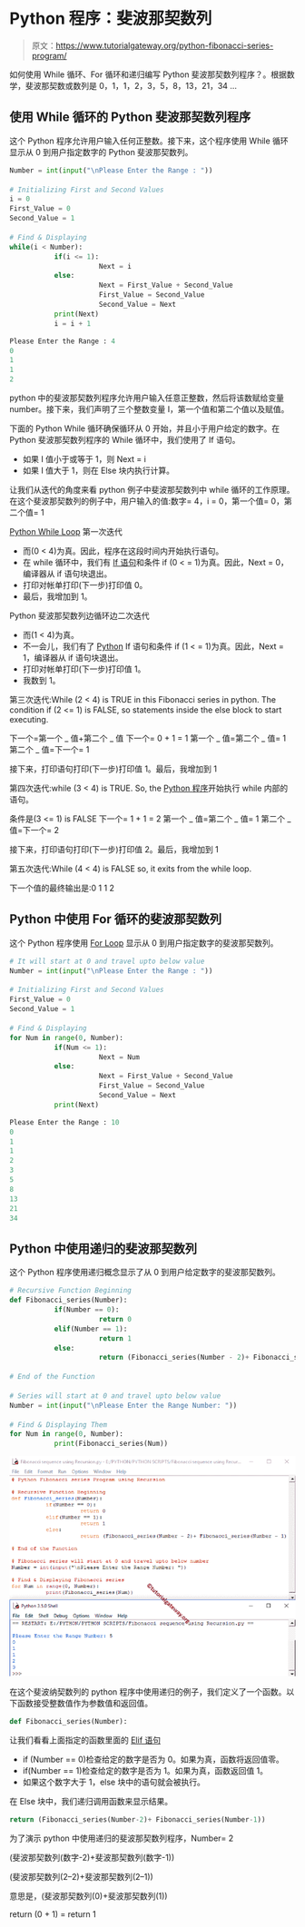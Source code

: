 # Python 程序：斐波那契数列

> 原文：<https://www.tutorialgateway.org/python-fibonacci-series-program/>

如何使用 While 循环、For 循环和递归编写 Python 斐波那契数列程序？。根据数学，斐波那契数或数列是 0，1，1，2，3，5，8，13，21，34 …

## 使用 While 循环的 Python 斐波那契数列程序

这个 Python 程序允许用户输入任何正整数。接下来，这个程序使用 While 循环显示从 0 到用户指定数字的 Python 斐波那契数列。

```py
Number = int(input("\nPlease Enter the Range : "))

# Initializing First and Second Values
i = 0
First_Value = 0
Second_Value = 1

# Find & Displaying
while(i < Number):
           if(i <= 1):
                      Next = i
           else:
                      Next = First_Value + Second_Value
                      First_Value = Second_Value
                      Second_Value = Next
           print(Next)
           i = i + 1
```

```py
Please Enter the Range : 4
0
1
1
2
```

python 中的斐波那契数列程序允许用户输入任意正整数，然后将该数赋给变量 number。接下来，我们声明了三个整数变量 I，第一个值和第二个值以及赋值。

下面的 Python While 循环确保循环从 0 开始，并且小于用户给定的数字。在 Python 斐波那契数列程序的 While 循环中，我们使用了 If 语句。

*   如果 I 值小于或等于 1，则 Next = i
*   如果 I 值大于 1，则在 Else 块内执行计算。

让我们从迭代的角度来看 python 例子中斐波那契数列中 while 循环的工作原理。在这个斐波那契数列的例子中，用户输入的值:数字= 4，i = 0，第一个值= 0，第二个值= 1

[Python While Loop](https://www.tutorialgateway.org/python-while-loop/) 第一次迭代

*   而(0 < 4)为真。因此，程序在这段时间内开始执行语句。
*   在 while 循环中，我们有 [If 语句](https://www.tutorialgateway.org/python-if-statement/)和条件 if (0 < = 1)为真。因此，Next = 0，编译器从 if 语句块退出。
*   打印对帐单打印(下一步)打印值 0。
*   最后，我增加到 1。

Python 斐波那契数列边循环边二次迭代

*   而(1 < 4)为真。
*   不一会儿，我们有了 [Python](https://www.tutorialgateway.org/python-tutorial/) If 语句和条件 if (1 < = 1)为真。因此，Next = 1，编译器从 if 语句块退出。
*   打印对帐单打印(下一步)打印值 1。
*   我数到 1。

第三次迭代:While (2 < 4) is TRUE in this Fibonacci series in python. The condition if (2 <= 1) is FALSE, so statements inside the else block to start executing.

下一个=第一个 _ 值+第二个 _ 值
下一个= 0 + 1 = 1
第一个 _ 值=第二个 _ 值= 1
第二个 _ 值=下一个= 1

接下来，打印语句打印(下一步)打印值 1。最后，我增加到 1

第四次迭代:while (3 < 4) is TRUE. So, the [Python 程序](https://www.tutorialgateway.org/python-programming-examples/)开始执行 while 内部的语句。

条件是(3 <= 1) is FALSE
下一个= 1 + 1 = 2
第一个 _ 值=第二个 _ 值= 1
第二个 _ 值=下一个= 2

接下来，打印语句打印(下一步)打印值 2。最后，我增加到 1

第五次迭代:While (4 < 4) is FALSE so, it exits from the while loop.

下一个值的最终输出是:0 1 1 2

## Python 中使用 For 循环的斐波那契数列

这个 Python 程序使用 [For Loop](https://www.tutorialgateway.org/python-for-loop/) 显示从 0 到用户指定数字的斐波那契数列。

```py
# It will start at 0 and travel upto below value
Number = int(input("\nPlease Enter the Range : "))

# Initializing First and Second Values 
First_Value = 0
Second_Value = 1

# Find & Displaying
for Num in range(0, Number):
           if(Num <= 1):
                      Next = Num
           else:
                      Next = First_Value + Second_Value
                      First_Value = Second_Value
                      Second_Value = Next
           print(Next)
```

```py
Please Enter the Range : 10
0
1
1
2
3
5
8
13
21
34
```

## Python 中使用递归的斐波那契数列

这个 Python 程序使用递归概念显示了从 0 到用户给定数字的斐波那契数列。

```py
# Recursive Function Beginning
def Fibonacci_series(Number):
           if(Number == 0):
                      return 0
           elif(Number == 1):
                      return 1
           else:
                      return (Fibonacci_series(Number - 2)+ Fibonacci_series(Number - 1))

# End of the Function

# Series will start at 0 and travel upto below value
Number = int(input("\nPlease Enter the Range Number: "))

# Find & Displaying Them
for Num in range(0, Number):
           print(Fibonacci_series(Num))
```

![Python Fibonacci Series Program using Recursion](img/1637ad6d150b1a410dccfbdc3795966d.png)

在这个斐波纳契数列的 python 程序中使用递归的例子，我们定义了一个函数。以下函数接受整数值作为参数值和返回值。

```py
def Fibonacci_series(Number):
```

让我们看看上面指定的函数里面的 [Elif 语句](https://www.tutorialgateway.org/python-elif-statement/)

*   if (Number == 0)检查给定的数字是否为 0。如果为真，函数将返回值零。
*   if(Number == 1)检查给定的数字是否为 1。如果为真，函数返回值 1。
*   如果这个数字大于 1，else 块中的语句就会被执行。

在 Else 块中，我们递归调用函数来显示结果。

```py
return (Fibonacci_series(Number-2)+ Fibonacci_series(Number-1))
```

为了演示 python 中使用递归的斐波那契数列程序，Number= 2

(斐波那契数列(数字-2)+斐波那契数列(数字-1))

(斐波那契数列(2–2)+斐波那契数列(2–1))

意思是，(斐波那契数列(0)+斐波那契数列(1))

return (0 + 1) = return 1